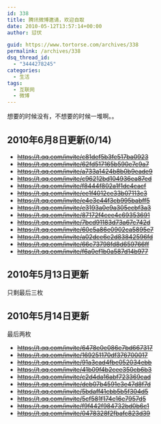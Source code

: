 ```yaml
---
id: 338
title: 腾讯微博邀请，欢迎自取
date: 2010-05-12T13:57:14+00:00
author: 愆伏

guid: https://www.tortorse.com/archives/338
permalink: /archives/338
dsq_thread_id:
  - "3444278245"
categories:
  - 生活
tags:
  - 互联网
  - 微博
---
```

想要的时候没有，不想要的时候一堆啊。。

## 2010年6月8日更新(0/14)
- ~~https://t.qq.com/invite/c81def5b3fe517ba0923~~
- ~~https://t.qq.com/invite/62fd517165b590e7c9a7~~
- ~~https://t.qq.com/invite/a733a1424b8b0b9eade9~~
- ~~https://t.qq.com/invite/c96212bd104936ea87ed~~
- ~~https://t.qq.com/invite/f8444f802a1f1dc4cacf~~
- ~~https://t.qq.com/invite/ee1f4012ce33b07113c3~~
- ~~https://t.qq.com/invite/e4e3c44f3cb995babff5~~
- ~~https://t.qq.com/invite/e3193a0e9a305ecbf3a3~~
- ~~https://t.qq.com/invite/87172f4cee4c69353691~~
- ~~https://t.qq.com/invite/7bcd91183d73a67c742d~~
- ~~https://t.qq.com/invite/60c5a86e0902ca5895e7~~
- ~~https://t.qq.com/invite/a02dce6e2d83842596fd~~
- ~~https://t.qq.com/invite/66c73798fd8d659766ff~~
- ~~https://t.qq.com/invite/f6a0ef1b0a587d14b977~~

## 2010年5月13日更新
  
只剩最后三枚

## 2010年5月14日更新
  
最后两枚

- ~~https://t.qq.com/invite/6478e0e086e7bd667317~~
- ~~https://t.qq.com/invite/169251170df376700017~~
- ~~https://t.qq.com/invite/91a3cad4fbc052034ebb~~
- ~~https://t.qq.com/invite/41b09f4b2cee350cb6b3~~
- ~~https://t.qq.com/invite/c2d4da16abf723369cad~~
- ~~https://t.qq.com/invite/deb07b4591e3e47d8f7d~~
- ~~https://t.qq.com/invite/5bdaff41cbb5b5f304d5~~
- ~~https://t.qq.com/invite/5cf581f174e16e7957d5~~
- ~~https://t.qq.com/invite/f9f442f984732bd0b6c1~~
- ~~https://t.qq.com/invite/0478328f2fbafc823d39~~